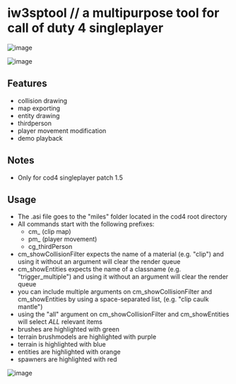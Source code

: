 # iw3sptool // a multipurpose tool for call of duty 4 singleplayer

![image](https://github.com/kejjjjj/iw3sptool/assets/108032666/0c3b108d-a0cf-4235-9138-0737ee0d4537)

![image](https://github.com/kejjjjj/iw3sptool/assets/108032666/d9c08f5e-47fc-4a8a-90e3-eb74a546b0f0)

## Features
- collision drawing
- map exporting 
- entity drawing
- thirdperson
- player movement modification
- demo playback

## Notes
- Only for cod4 singleplayer patch 1.5

## Usage
- The .asi file goes to the "miles" folder located in the cod4 root directory
- All commands start with the following prefixes:
    - cm_ (clip map)
    - pm_ (player movement)
    - cg_thirdPerson
- cm_showCollisionFilter expects the name of a material (e.g. "clip") and using it without an argument will clear the render queue
- cm_showEntities expects the name of a classname (e.g. "trigger_multiple") and using it without an argument will clear the render queue
- you can include multiple arguments on cm_showCollisionFilter and cm_showEntities by using a space-separated list, (e.g. "clip caulk mantle")
- using the "all" argument on cm_showCollisionFilter and cm_showEntities will select *ALL* relevant items
- brushes are highlighted with green
- terrain brushmodels are highlighted with purple
- terrain is highlighted with blue
- entities are highlighted with orange
- spawners are highlighted with red

![image](https://github.com/kejjjjj/iw3sptool/assets/108032666/75698826-97fb-4777-9cd7-b3da8009faf4)
